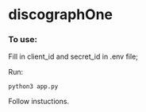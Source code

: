 # discographOne

### To use:

Fill in client_id and secret_id in .env file;

Run: 

```
python3 app.py
```

Follow instuctions. 
